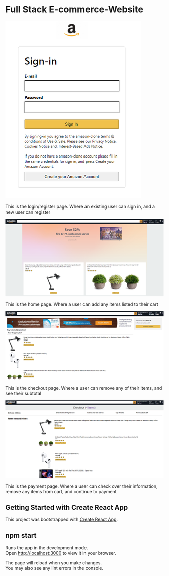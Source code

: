 # Full Stack E-commerce-Website

![](images/LoginPage.PNG)

This is the login/register page. Where an existing user can sign in, and a new user can register

![](images/HomeScreen.PNG)

This is the home page. Where a user can add any items listed to their cart

![](images/CheckoutPage.PNG)

This is the checkout page. Where a user can remove any of their items, and see their subtotal

![](images/PaymentPage.PNG)

This is the payment page. Where a user can check over their information, remove any items from cart, and continue to payment

## Getting Started with Create React App

This project was bootstrapped with [Create React App](https://github.com/facebook/create-react-app).

## npm start

Runs the app in the development mode.\
Open [http://localhost:3000](http://localhost:3000) to view it in your browser.

The page will reload when you make changes.\
You may also see any lint errors in the console.
